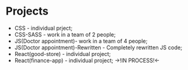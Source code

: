 # Projects

- CSS - individual prject;
- CSS-SASS - work in a team of 2 people;
- JS(Doctor appointment)- work in a team of 4 people;
- JS(Doctor appointment)-Rewritten - Completely rewritten JS code;
- React(good-store) - individual project;
- React(finance-app) - individual project; ->!IN PROCESS!<-
